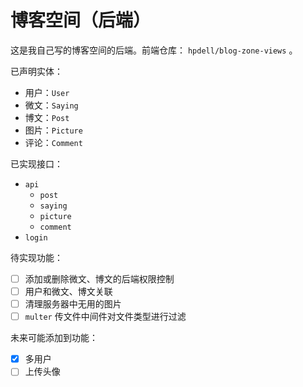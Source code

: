# 博客空间（后端）

这是我自己写的博客空间的后端。前端仓库： `hpdell/blog-zone-views` 。

已声明实体：

- 用户：`User`
- 微文：`Saying`
- 博文：`Post`
- 图片：`Picture`
- 评论：`Comment`

已实现接口：

- `api`
  - `post`
  - `saying`
  - `picture`
  - `comment`
- `login`

待实现功能：

- [ ] 添加或删除微文、博文的后端权限控制
- [ ] 用户和微文、博文关联
- [ ] 清理服务器中无用的图片
- [ ] `multer` 传文件中间件对文件类型进行过滤

未来可能添加到功能：

- [x] 多用户
- [ ] 上传头像